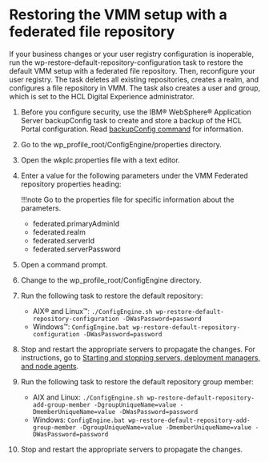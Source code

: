 # Restoring the VMM setup with a federated file repository

If your business changes or your user registry configuration is inoperable, run the wp-restore-default-repository-configuration task to restore the default VMM setup with a federated file repository. Then, reconfigure your user registry. The task deletes all existing repositories, creates a realm, and configures a file repository in VMM. The task also creates a user and group, which is set to the HCL Digital Experience administrator.

1.  Before you configure security, use the IBM® WebSphere® Application Server backupConfig task to create and store a backup of the HCL Portal configuration. Read [backupConfig command](http://publib.boulder.ibm.com/infocenter/wasinfo/v8r0/topic/com.ibm.websphere.nd.multiplatform.doc/info/ae/ae/rxml_backupconfig.html) for information.

2.  Go to the wp_profile_root/ConfigEngine/properties directory.

3.  Open the wkplc.properties file with a text editor.

4.  Enter a value for the following parameters under the VMM Federated repository properties heading:

    !!!note
        Go to the properties file for specific information about the parameters.

    -   federated.primaryAdminId
    -   federated.realm
    -   federated.serverId
    -   federated.serverPassword

5.  Open a command prompt.

6.  Change to the wp_profile_root/ConfigEngine directory.

7.  Run the following task to restore the default repository:

    -   AIX® and Linux™: `./ConfigEngine.sh wp-restore-default-repository-configuration -DWasPassword=password`
    -   Windows™: `ConfigEngine.bat wp-restore-default-repository-configuration -DWasPassword=password`

8.  Stop and restart the appropriate servers to propagate the changes. For instructions, go to [Starting and stopping servers, deployment managers, and node agents](../../../../manage/stopstart.md).

9.  Run the following task to restore the default repository group member:

    -   AIX and Linux: `./ConfigEngine.sh wp-restore-default-repository-add-group-member -DgroupUniqueName=value -DmemberUniqueName=value -DWasPassword=password`
    -   Windows: `ConfigEngine.bat wp-restore-default-repository-add-group-member -DgroupUniqueName=value -DmemberUniqueName=value -DWasPassword=password`

10. Stop and restart the appropriate servers to propagate the changes.



